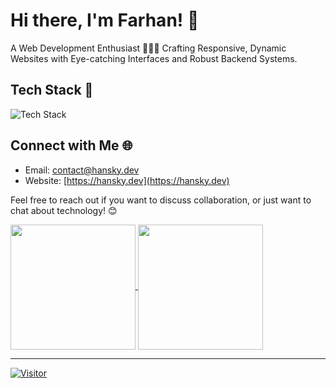 # Hi there, I'm Farhan! 👋

A Web Development Enthusiast 👨🏻‍💻 Crafting Responsive, Dynamic Websites with Eye-catching Interfaces and Robust Backend Systems.

## Tech Stack 🚀

![Tech Stack](https://skillicons.dev/icons?i=html,css,javascript,java,php,git,github,bootstrap,materialui,tailwindcss,laravel,npm,nodejs,gulp,react,nextjs,vite,spring,mysql,postgresql,docker,discord,figma,notion,postman,vscode,vercel,cloudflare,wordpress,windows,linux,ubuntu&perline=8)

## Connect with Me 🌐

-   Email: [contact@hansky.dev](mailto:contact@hansky.dev)
-   Website: [https://hansky.dev](https://hansky.dev)

Feel free to reach out if you want to discuss collaboration, or just want to chat about technology! 😊

<a href="https://github.com/hanskydev">
  <img height=200 align="center" src="https://github-readme-stats.vercel.app/api?username=hanskydev&theme=tokyonight" />
</a>
<a href="https://github.com/hanskydev">
  <img height=200 align="center" src="https://github-readme-stats.vercel.app/api/top-langs?username=hanskydev&layout=compact&langs_count=8&theme=tokyonight&card_width=320" />
</a>

---

[![Visitor](https://visitor-badge.laobi.icu/badge?page_id=hanskydev.hanskydev)](https://github.com/hanskydev)

<!---
hanskydev/hanskydev is a ✨ special ✨ repository because its `README.md` (this file) appears on your GitHub profile.
You can click the Preview link to take a look at your changes.
--->
